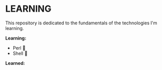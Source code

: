 # LEARNING
This repository is dedicated to the fundamentals of the technologies I'm learning.

**Learning:**
- Perl :camel:
- Shell :shell:

**Learned:**
